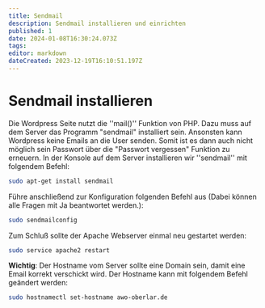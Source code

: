 ```yaml
---
title: Sendmail
description: Sendmail installieren und einrichten
published: 1
date: 2024-01-08T16:30:24.073Z
tags: 
editor: markdown
dateCreated: 2023-12-19T16:10:51.197Z
---
```


# Sendmail installieren

Die Wordpress Seite nutzt die ''mail()'' Funktion von PHP.
Dazu muss auf dem Server das Programm "sendmail" installiert sein.
Ansonsten kann Wordpress keine Emails an die User senden. Somit ist es dann auch nicht möglich sein Passwort über die "Passwort vergessen" Funktion zu erneuern.
In der Konsole auf dem Server installieren wir ''sendmail'' mit folgendem Befehl:
```bash
sudo apt-get install sendmail
```
Führe anschließend zur Konfiguration folgenden Befehl aus (Dabei können alle Fragen mit Ja beantwortet werden.):
```bash
sudo sendmailconfig
```
Zum Schluß sollte der Apache Webserver einmal neu gestartet werden:
```bash
sudo service apache2 restart
```
**Wichtig**: Der Hostname vom Server sollte eine Domain sein, damit eine Email korrekt verschickt wird. Der Hostname kann mit folgendem Befehl geändert werden:
```bash
sudo hostnamectl set-hostname awo-oberlar.de
```